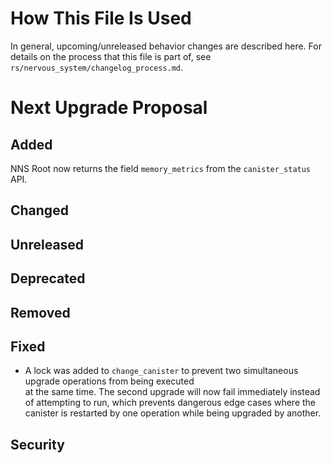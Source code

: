 # How This File Is Used

In general, upcoming/unreleased behavior changes are described here. For details
on the process that this file is part of, see
`rs/nervous_system/changelog_process.md`.

# Next Upgrade Proposal

## Added

NNS Root now returns the field `memory_metrics` from the `canister_status` API.

## Changed

## Unreleased

## Deprecated

## Removed

## Fixed

- A lock was added to `change_canister` to prevent two simultaneous upgrade operations from being executed  
  at the same time. The second upgrade will now fail immediately instead of attempting to run, which prevents
  dangerous edge cases where the canister is restarted by one operation while being upgraded by another.

## Security
